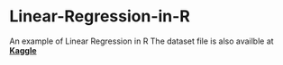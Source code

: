 # Linear-Regression-in-R
An example of Linear Regression in R
The dataset file is also availble at **[Kaggle](https://www.kaggle.com/andonians/random-linear-regression)**
